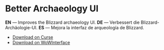 Better Archaeology UI
=======================

**EN** — Improves the Blizzard archaeology UI.
**DE** — Verbessert die Blizzard-Archäologie-UI.
**ES** — Mejora la interfaz de arqueología de Blizzard.

* [Download on Curse](http://www.curse.com/addons/wow/better-archaeology-ui)
* [Download on WoWInterface](http://www.wowinterface.com/downloads/info23693-BetterArchaeologyUI.html)

